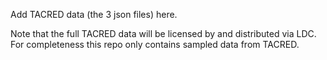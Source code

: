 Add TACRED data (the 3 json files) here.

Note that the full TACRED data will be licensed by and distributed via LDC. For completeness this repo only contains sampled data from TACRED.
